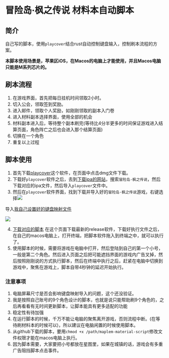 # 冒险岛·枫之传说 材料本自动脚本

## 简介

自己写的脚本，使用`playcover`结合rust自动控制键盘输入，控制刷本流程的方案。

**本脚本使用场景是，苹果区iOS，在Macos的电脑上才能使用，并且Macos电脑只能是M系列芯片的。**

## 刷本流程

1. 在游戏界面，首先把每日挂机时间领取2小时。
2. 切入公会，领取签到奖励。
3. 进入邮件，领取个人奖励，如刚刚领取的副本入门卷
4. 进入材料副本选择界面，使用全部的机会
5. 材料副本进入后，等待整个副本刷完(等待比4分半更多的时间保证游戏进入结算页面，角色阵亡之后也会进入那个结算页面)
6. 切换在一个角色
7. 重复以上过程

## 脚本使用

1. 首先下载[playcover](https://github.com/PlayCover/PlayCover/releases)这个软件，在页面中点击dmg文件下载。
2. 下载好`playcover`软件之后，去到[下载ipa的网站](https://decrypt.day)，搜索`冒险岛·枫之传说`，然后下载对应的ipa文件，然后导入`playcover`文件中。
3. 然后在`playcover`软件界面，找到下载并导入好的`冒险岛·枫之传说`游戏，右键选择![](https://s11.ax1x.com/2024/02/25/pFaQlZj.png)

导入[我自己设置好的键盘映射文件](https://github.com/weiraneve/maplem-material-script/blob/main/冒险岛：枫之传说.playmap)

![](https://s11.ax1x.com/2024/02/25/pFalmkR.png)

4. [下载对应的脚本](https://github.com/weiraneve/maplem-material-script/releases) 在这个页面下载最新的release软件，下载好执行文件之后，在自己的macos电脑上，打开终端，把脚本软件拖入到终端之中，就可以执行了。
5. 使用脚本的时候，需要将游戏在电脑中打开，然后登陆到自己的第一个小号，一般是第二个角色。然后进入页面之后把可能遮挡界面的游戏内广告叉掉，然后按照刚刚说的方式执行脚本，然后在终端中执行之后，赶紧在电脑中切换到游戏中，聚焦在游戏上，脚本自带4秒钟的延迟开始执行。

### 注意事项

1. 电脑屏幕尺寸是否会影响键盘映射导入的问题，这个还没验证。
2. 我是按照自己账号的9个角色设计的脚本，也就是说只能帮助刷9个角色的，之后再看看有无时间更新脚本，让脚本能具有更多适配的功能
3. 稳定性有待加强
4. 在运行脚本的时候，千万不能让电脑的聚焦离开游戏，否则流程中断。(在等待刷材料本的时候可以)，所以建议在电脑闲置的时候使用脚本。
5. 从github下载的脚本，要用`chmod +x /path/maplem-material-script`修改文件权限才能在macos电脑上执行。
6. 因为脚本需要，大家要把小号都放在星图里，如果在城镇的话，游戏会有多重广告阻挡脚本点击事件。

